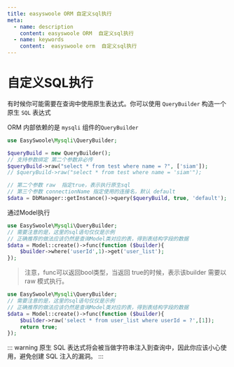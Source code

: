 ```yaml
---
title: easyswoole ORM 自定义sql执行
meta:
  - name: description
    content: easyswoole ORM  自定义sql执行
  - name: keywords
    content:  easyswoole orm  自定义sql执行
---
```


# 自定义SQL执行

有时候你可能需要在查询中使用原生表达式。你可以使用 `QueryBuilder` 构造一个原生 `SQL` 表达式

ORM 内部依赖的是 `mysqli` 组件的`QueryBuilder`

```php
use EasySwoole\Mysqli\QueryBuilder;

$queryBuild = new QueryBuilder();
// 支持参数绑定 第二个参数非必传
$queryBuild->raw("select * from test where name = ?", ['siam']);
// $queryBuild->raw("select * from test where name = 'siam'");

// 第二个参数 raw  指定true，表示执行原生sql
// 第三个参数 connectionName 指定使用的连接名，默认 default
$data = DbManager::getInstance()->query($queryBuild, true, 'default');

```

通过Model执行
```php
use EasySwoole\Mysqli\QueryBuilder;
// 需要注意的是，这里的sql语句仅仅是示例
// 正确推荐的做法应该仍然是查询Model类对应的表，得到表结构字段的数据
$data = Model::create()->func(function ($builder){
    $builder->where('userId',1)->get('user_list');
});
```

> 注意，func可以返回bool类型，当返回 true的时候，表示该builder 需要以raw 模式执行。

```php
use EasySwoole\Mysqli\QueryBuilder;
// 需要注意的是，这里的sql语句仅仅是示例
// 正确推荐的做法应该仍然是查询Model类对应的表，得到表结构字段的数据
$data = Model::create()->func(function ($builder){
    $builder->raw('select * from user_list where userId = ?',[1]);
    return true;
});
```

::: warning
原生 SQL 表达式将会被当做字符串注入到查询中，因此你应该小心使用，避免创建 SQL 注入的漏洞。
:::
